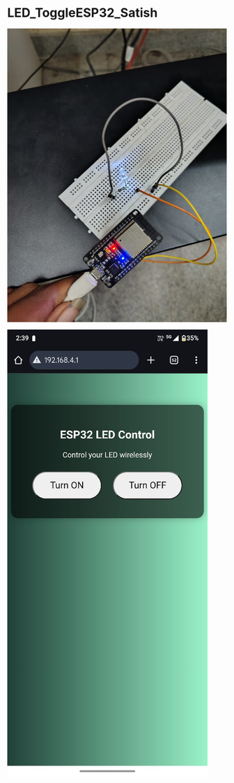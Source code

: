 # LED_ToggleESP32_Satish




![image alt](https://github.com/satishspatil-01/LED_ToggleESP32_Satish/blob/main/IMG-20250831-WA0020.jpg?raw=true)




![image alt](https://github.com/satishspatil-01/LED_ToggleESP32_Satish/blob/main/IMG-20250831-WA0018.jpg?raw=true)





<!-- Uploading "VID-20250831-WA0021.mp4"... -->
